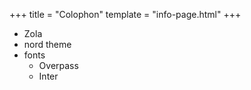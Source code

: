 +++
title = "Colophon"
template = "info-page.html"
+++

- Zola
- nord theme
- fonts 
  - Overpass
  - Inter